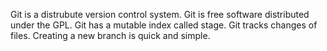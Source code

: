 Git is a distrubute version control system.
Git is free software distributed under the GPL.
Git has a mutable index called stage.
Git tracks changes of files.
Creating a new branch is quick and simple.
